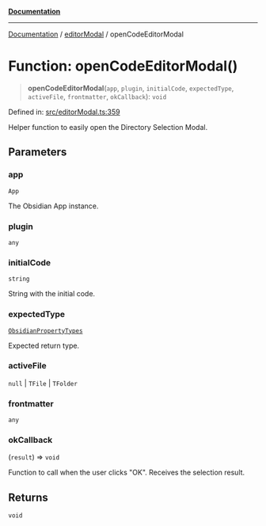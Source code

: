 [**Documentation**](../../README.md)

***

[Documentation](../../README.md) / [editorModal](../README.md) / openCodeEditorModal

# Function: openCodeEditorModal()

> **openCodeEditorModal**(`app`, `plugin`, `initialCode`, `expectedType`, `activeFile`, `frontmatter`, `okCallback`): `void`

Defined in: [src/editorModal.ts:359](https://github.com/Christian-Me/folder-to-tags-plugin/blob/1b47fd7d007d2f33409aeb5e2ff62bca31adb1cf/src/editorModal.ts#L359)

Helper function to easily open the Directory Selection Modal.

## Parameters

### app

`App`

The Obsidian App instance.

### plugin

`any`

### initialCode

`string`

String with the initial code.

### expectedType

[`ObsidianPropertyTypes`](../../types/type-aliases/ObsidianPropertyTypes.md)

Expected return type.

### activeFile

`null` | `TFile` | `TFolder`

### frontmatter

`any`

### okCallback

(`result`) => `void`

Function to call when the user clicks "OK". Receives the selection result.

## Returns

`void`
